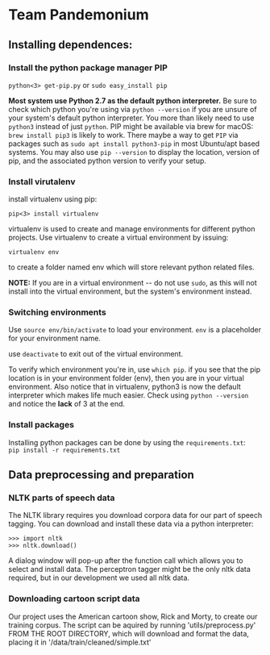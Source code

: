 # Team Pandemonium

## Installing dependences:  
### Install the python package manager PIP  

```python<3> get-pip.py``` or ```sudo easy_install pip```  

__Most system use Python 2.7 as the default python interpreter.__ Be sure to check which python you're using via ```python --version``` if you are unsure of your system's default python interpreter.  You more than likely need to use ```python3``` instead of just ```python```.  PIP might be available via brew for macOS: ```brew install pip3``` is likely to work.  There maybe a way to get ```PIP``` via packages such as ```sudo apt install python3-pip``` in most Ubuntu/apt based systems.  You may also use ```pip --version``` to display the location, version of pip, and the associated python version to verify your setup.

### Install virutalenv
install virtualenv using pip:  

```pip<3> install virtualenv```

virtualenv is used to create and manage environments for different python projects.  Use virtualenv to create a virtual environment by issuing:

```virtualenv env```

to create a folder named env which will store relevant python related files.  

__NOTE:__ If you are in a virtual environment -- do not use ```sudo```, as this will not install into the virtual environment, but the system's environment instead.

### Switching environments
Use ```source env/bin/activate``` to load your environment.  ```env``` is a placeholder for your environment name.  

use ```deactivate``` to exit out of the virtual environment.  

To verify which environment you're in, use ```which pip```.  if you see that the pip location is in your environment folder (env), then you are in your virtual environment.  Also notice that in virtualenv, python3 is now the default interpreter which makes life much easier.  Check using ```python --version``` and notice the __lack__ of 3 at the end.

### Install packages
Installing python packages can be done by using the `requirements.txt`:  
```pip install -r requirements.txt```

## Data preprocessing and preparation

### NLTK parts of speech data  

The NLTK library requires you download corpora data for our part of speech tagging.  You can download and install these data via a python interpreter:

```
>>> import nltk  
>>> nltk.download()
```

A dialog window will pop-up after the function call which allows you to select and install data.  The perceptron tagger might be the only nltk data required, but in our development we used all nltk data.

### Downloading cartoon script data  
Our project uses the American cartoon show, Rick and Morty, to create our training corpus. The script can be aquired by running 'utils/preprocess.py' FROM THE ROOT DIRECTORY, which will download and format the data, placing it in '/data/train/cleaned/simple.txt'
